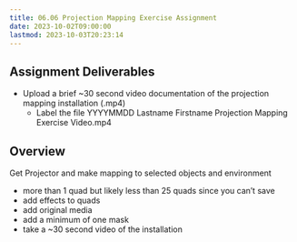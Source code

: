 ```yaml
---
title: 06.06 Projection Mapping Exercise Assignment
date: 2023-10-02T09:00:00
lastmod: 2023-10-03T20:23:14
---
```


## Assignment Deliverables

- Upload a brief ~30 second video documentation of the projection mapping installation (.mp4)
  - Label the file YYYYMMDD Lastname Firstname Projection Mapping Exercise Video.mp4

## Overview

Get Projector and make mapping to selected objects and environment

- more than 1 quad but likely less than 25 quads since you can’t save
- add effects to quads
- add original media
- add a minimum of one mask
- take a ~30 second video of the installation
